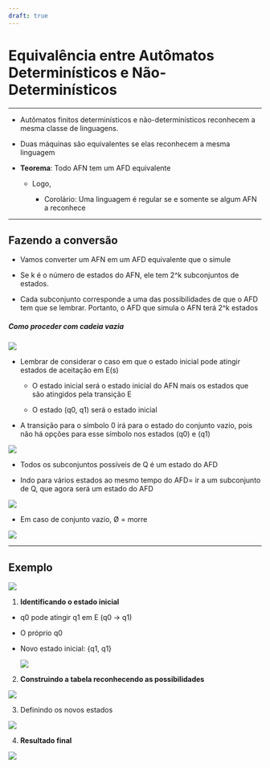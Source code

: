 ```yaml
---
draft: true
---
```



# Equivalência entre Autômatos Determinísticos e Não-Determinísticos

----

- Autômatos finitos determinísticos e não-determinísticos reconhecem a mesma classe de linguagens.  

- Duas máquinas são equivalentes se elas reconhecem a mesma linguagem

- **Teorema**: Todo AFN tem um AFD equivalente
  
  - Logo, 
    
    - Corolário: Uma linguagem é regular se e somente se algum AFN a reconhece

----

## Fazendo a conversão

- Vamos converter um AFN em um AFD equivalente que o simule

- Se k é o número de estados do AFN, ele tem 2^k subconjuntos de estados.

- Cada subconjunto corresponde a uma das possibilidades de que o AFD tem que se lembrar. Portanto, o AFD que simula o AFN terá 2^k estados

##### Como proceder com cadeia vazia

![](C:\Users\lucas\AppData\Roaming\marktext\images\2022-08-03-00-44-29-image.png)

- Lembrar de considerar o caso em que o estado inicial pode atingir estados de aceitação em E(s)
  
  - O estado inicial será o estado inicial do AFN mais os estados que são atingidos pela transição E
  
  - O estado (q0, q1) será o estado inicial

- A transição para o símbolo 0 irá para o estado do conjunto vazio, pois não há opções para esse símbolo nos estados (q0) e (q1)

![](C:\Users\lucas\AppData\Roaming\marktext\images\2022-08-03-00-48-34-image.png)

- Todos os subconjuntos possíveis de Q é um estado do AFD

- Indo para vários estados ao mesmo tempo do AFD= ir a um subconjunto de Q, que agora será um estado do AFD

![](C:\Users\lucas\AppData\Roaming\marktext\images\2022-08-03-00-54-24-image.png)

- Em caso de conjunto vazio, Ø = morre

![](C:\Users\lucas\AppData\Roaming\marktext\images\2022-08-03-00-55-14-image.png)

----

## Exemplo

![](C:\Users\lucas\AppData\Roaming\marktext\images\2022-08-03-01-03-29-image.png)

1. **Identificando o estado inicial**
- q0 pode atingir q1 em E (q0 -> q1)

- O próprio q0

- Novo estado inicial: {q1, q1}
  
  ![](C:\Users\lucas\AppData\Roaming\marktext\images\2022-08-03-01-06-08-image.png)
2. **Construindo a tabela reconhecendo as possibilidades**

![](C:\Users\lucas\AppData\Roaming\marktext\images\2022-08-03-01-07-19-image.png)

3. Definindo os novos estados

![](C:\Users\lucas\AppData\Roaming\marktext\images\2022-08-03-01-08-34-image.png)

4. **Resultado final**

![](C:\Users\lucas\AppData\Roaming\marktext\images\2022-08-03-01-10-05-image.png)
